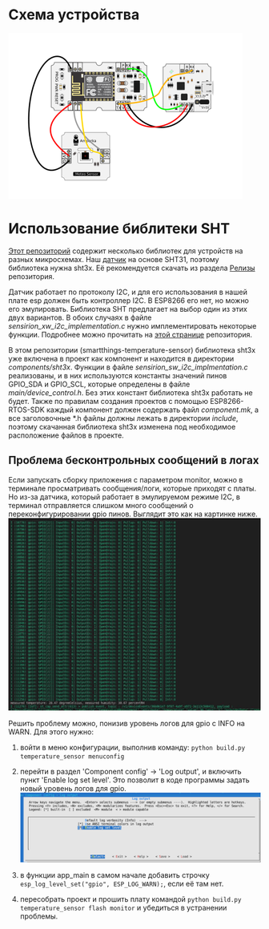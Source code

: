 
# Схема устройства
![sensor](images/sensor.png)

# Использование библитеки SHT
[Этот репозиторий](https://github.com/Sensirion/embedded-sht) содержит несколько библиотек для устройств на разных микросхемах. Наш [датчик](https://amperka.ru/product/troyka-meteo-sensor) на основе SHT31, поэтому библиотека нужна sht3x. Её рекомендуется скачать из раздела [Релизы](https://github.com/Sensirion/embedded-sht/releases) репозитория. 

Датчик работает по протоколу I2C, и для его использования в нашей плате esp должен быть контроллер I2C. В ESP8266 его нет, но можно его эмулировать. Библиотека SHT предлагает на выбор один из этих двух вариантов. В обоих случаях в файле *sensirion_xw_i2c_implementation.c* нужно имплементировать некоторые функции. Подробнее можно прочитать на [этой странице](https://github.com/Sensirion/embedded-common/tree/1ac7c72c895d230c6f1375865f3b7161ce6b665a) репозитория. 

В этом репозитории (smartthings-temperature-sensor) библиотека sht3x уже включена в проект как компонент и находится в директории *components/sht3x*. Функции в файле *sensirion_sw_i2c_implmentation.c* реализованы, и в них используются константы значений пинов GPIO_SDA и GPIO_SCL, которые определены в файле *main/device_control.h*. Без этих констант библиотека sht3x работать не будет. 
Также по правилам создания проектов с помощью ESP8266-RTOS-SDK каждый компонент должен содержать файл *component.mk*, а все заголовочные *.h файлы должны лежать в директории *include*, поэтому скачанная библиотека sht3x изменена под необходимое расположение файлов в проекте.

## Проблема бесконтрольных сообщений в логах

Если запускать сборку приложения с параметром monitor, можно в терминале просматривать сообщения/логи, которые приходят с платы. Но из-за датчика, который работает в эмулируемом режиме I2C, в терминал отправляется слишком много сообщений о переконфигурировании gpio пинов. Выглядит это как на картинке ниже. ![gpio logs](images/gpio_logs.jpg)

Решить проблему можно, понизив уровень логов для gpio с INFO на WARN. Для этого нужно:

1) войти в меню конфигурации, выполнив команду: `python build.py temperature_sensor menuconfig`

2) перейти в раздел 'Component config' -> 'Log output', и включить пункт 'Enable log set level'. Это позволит в коде программы задать новый уровень логов для gpio. 
![menuconfig](images/menuconfig.png)

3) в функции app_main в самом начале добавить строчку `esp_log_level_set("gpio", ESP_LOG_WARN);`, если её там нет.

4) пересобрать проект и прошить плату командой `python build.py temperature_sensor flash monitor` и убедиться в устранении проблемы.